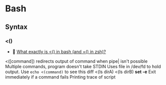 # Bash
## Syntax
### <()
- 💭 [What exactly is <() in bash (and =() in zsh)?](https://superuser.com/questions/1059781/what-exactly-is-in-bash-and-in-zsh)

<([command]) redirects output of command when pipe| isn't possible
Multiple commands, program doesn't take STDIN
Uses file in /dev/fd to hold output. Use `echo <(command)` to see this
diff <(ls dirA) <(ls dirB)
**set -e**
Exit immediately if a command fails
Printing trace of script
